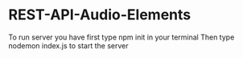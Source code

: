 # REST-API-Audio-Elements
To run server you have first type npm init in your terminal 
Then type nodemon index.js to start the server 
